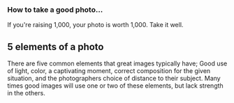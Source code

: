 ### How to take a good photo...

If you're raising 1,000, your photo is worth 1,000. Take it well.

## 5 elements of a photo

There are five common elements that great images typically have; Good use of light, color, a captivating moment, correct composition for the given situation, and the photographers choice of distance to their subject. Many times good images will use one or two of these elements, but lack strength in the others.
